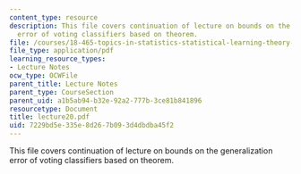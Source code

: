 ```yaml
---
content_type: resource
description: This file covers continuation of lecture on bounds on the generalization
  error of voting classifiers based on theorem.
file: /courses/18-465-topics-in-statistics-statistical-learning-theory-spring-2007/7229bd5e335e8d267b093d4dbdba45f2_lecture20.pdf
file_type: application/pdf
learning_resource_types:
- Lecture Notes
ocw_type: OCWFile
parent_title: Lecture Notes
parent_type: CourseSection
parent_uid: a1b5ab94-b32e-92a2-777b-3ce81b841896
resourcetype: Document
title: lecture20.pdf
uid: 7229bd5e-335e-8d26-7b09-3d4dbdba45f2
---
```

This file covers continuation of lecture on bounds on the generalization error of voting classifiers based on theorem.

